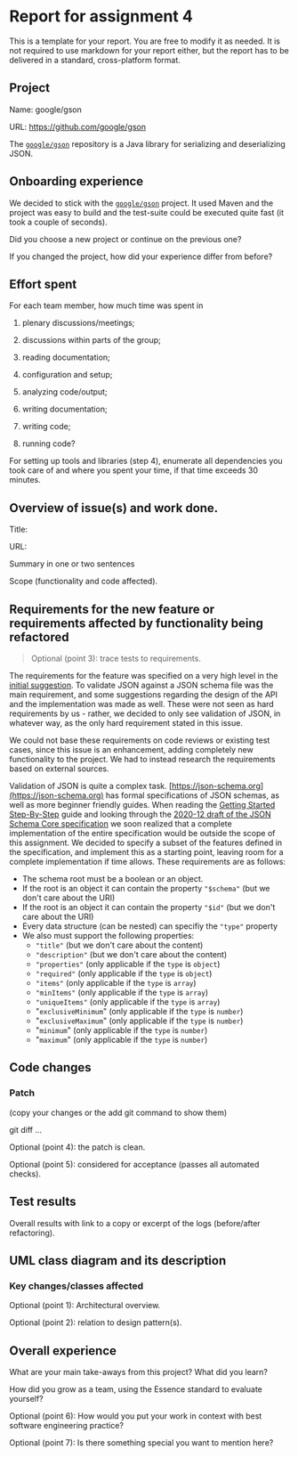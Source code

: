 # Report for assignment 4

This is a template for your report. You are free to modify it as needed.
It is not required to use markdown for your report either, but the report
has to be delivered in a standard, cross-platform format.

## Project

Name: google/gson

URL: https://github.com/google/gson

The [`google/gson`](https://github.com/google/gson) repository is a Java library for serializing and deserializing JSON.

## Onboarding experience

We decided to stick with the [`google/gson`](https://github.com/google/gson) project.
It used Maven and the project was easy to build and the test-suite could be executed quite fast (it took a couple of seconds).

Did you choose a new project or continue on the previous one?

If you changed the project, how did your experience differ from before?

## Effort spent

For each team member, how much time was spent in

1. plenary discussions/meetings;

2. discussions within parts of the group;

3. reading documentation;

4. configuration and setup;

5. analyzing code/output;

6. writing documentation;

7. writing code;

8. running code?

For setting up tools and libraries (step 4), enumerate all dependencies
you took care of and where you spent your time, if that time exceeds
30 minutes.

## Overview of issue(s) and work done.

Title:

URL:

Summary in one or two sentences

Scope (functionality and code affected).

## Requirements for the new feature or requirements affected by functionality being refactored

> Optional (point 3): trace tests to requirements.

The requirements for the feature was specified on a very high level in the
[initial suggestion](https://github.com/google/gson/issues/783#issue-131196793).
To validate JSON against a JSON schema file was the main requirement, and some
suggestions regarding the design of the API and the implementation was made as
well. These were not seen as hard requirements by us - rather, we decided to
only see validation of JSON, in whatever way, as the only hard requirement
stated in this issue.

We could not base these requirements on code reviews or existing test cases,
since this issue is an enhancement, adding completely new functionality to the
project. We had to instead research the requirements based on external sources.

Validation of JSON is quite a complex task.
[https://json-schema.org](https://json-schema.org) has formal specifications of
JSON schemas, as well as more beginner friendly guides. When reading the 
[Getting Started Step-By-Step](https://json-schema.org/learn/getting-started-step-by-step)
guide and looking through the
[2020-12 draft of the JSON Schema Core specification](https://json-schema.org/draft/2020-12/json-schema-core.html)
we soon realized that a complete implementation of the entire specification
would be outside the scope of this assignment. We decided to specify a
subset of the features defined in the specification, and implement this
as a starting point, leaving room for a complete implementation if time allows.
These requirements are as follows:

- The schema root must be a boolean or an object.
- If the root is an object it can contain the property `"$schema"` (but we don't care about the URI)
-  If the root is an object it can contain the property `"$id"` (but we don't care about the URI)
- Every data structure (can be nested) can specifiy the `"type"` property
- We also must support the following properties: 
  - `"title"`  (but we don't care about the content)
  -  `"description"`  (but we don't care about the content)
  - `"properties"` (only applicable if the `type` is `object`)
  -  `"required"` (only applicable if the `type` is `object`)
  - `"items"` (only applicable if the `type` is `array`)
  - `"minItems"` (only applicable if the `type` is `array`)
  - `"uniqueItems"` (only applicable if the `type` is `array`)
  - "`exclusiveMinimum`" (only applicable if the `type` is `number`)
  - "`exclusiveMaximum`" (only applicable if the `type` is `number`)
  - "`minimum`" (only applicable if the `type` is `number`)
  - "`maximum`" (only applicable if the `type` is `number`)

## Code changes

### Patch

(copy your changes or the add git command to show them)

git diff ...

Optional (point 4): the patch is clean.

Optional (point 5): considered for acceptance (passes all automated checks).

## Test results

Overall results with link to a copy or excerpt of the logs (before/after
refactoring).

## UML class diagram and its description

### Key changes/classes affected

Optional (point 1): Architectural overview.

Optional (point 2): relation to design pattern(s).

## Overall experience

What are your main take-aways from this project? What did you learn?

How did you grow as a team, using the Essence standard to evaluate yourself?

Optional (point 6): How would you put your work in context with best software engineering practice?

Optional (point 7): Is there something special you want to mention here?
